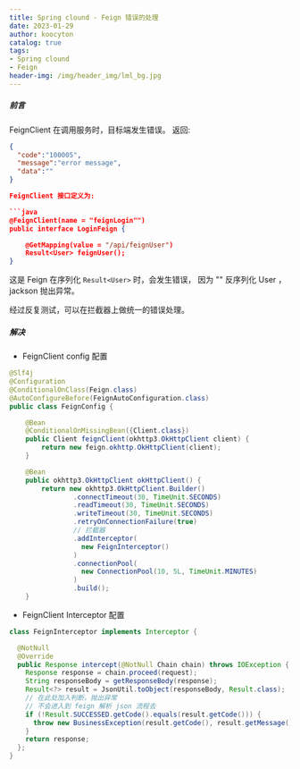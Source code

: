 ```yaml
---
title: Spring clound - Feign 错误的处理
date: 2023-01-29
author: koocyton
catalog: true
tags:
- Spring clound
- Feign
header-img: /img/header_img/lml_bg.jpg
---
```


##### 前言

FeignClient 在调用服务时，目标端发生错误。
返回:

```json
{
  "code":"100005",
  "message":"error message",
  "data":""
}

FeignClient 接口定义为:

```java
@FeignClient(name = "feignLogin"")
public interface LoginFeign {

    @GetMapping(value = "/api/feignUser")
    Result<User> feignUser();
}
```

这是 Feign 在序列化 `Result<User>` 时，会发生错误，
因为 "" 反序列化 User ，jackson 抛出异常。

经过反复测试，可以在拦截器上做统一的错误处理。

##### 解决

* FeignClient config 配置

``` java
@Slf4j
@Configuration
@ConditionalOnClass(Feign.class)
@AutoConfigureBefore(FeignAutoConfiguration.class)
public class FeignConfig {

    @Bean
    @ConditionalOnMissingBean({Client.class})
    public Client feignClient(okhttp3.OkHttpClient client) {
        return new feign.okhttp.OkHttpClient(client);
    }

    @Bean
    public okhttp3.OkHttpClient okHttpClient() {
        return new okhttp3.OkHttpClient.Builder()
                .connectTimeout(30, TimeUnit.SECONDS)
                .readTimeout(30, TimeUnit.SECONDS)
                .writeTimeout(30, TimeUnit.SECONDS)
                .retryOnConnectionFailure(true)
                // 拦截器
                .addInterceptor(
                  new FeignInterceptor()
                )
                .connectionPool(
                  new ConnectionPool(10, 5L, TimeUnit.MINUTES)
                )
                .build();
    }
```

* FeignClient Interceptor 配置
  
```java
class FeignInterceptor implements Interceptor {

  @NotNull
  @Override
  public Response intercept(@NotNull Chain chain) throws IOException {
    Response response = chain.proceed(request);
    String responseBody = getResponseBody(response);
    Result<?> result = JsonUtil.toObject(responseBody, Result.class);
    // 在此处加入判断，抛出异常
    // 不会进入到 feign 解析 json 流程去
    if (!Result.SUCCESSED.getCode().equals(result.getCode())) {
      throw new BusinessException(result.getCode(), result.getMessage());
    }
    return response;
  };
}
```

